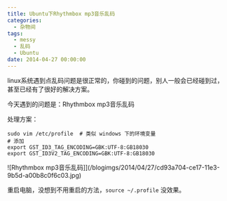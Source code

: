 ```yaml
---
title: Ubuntu下Rhythmbox mp3音乐乱码
categories:
  - 杂物间
tags:
  - messy
  - 乱码
  - Ubuntu
date: 2014-04-27 00:00:00
---
```



linux系统遇到点乱码问题是很正常的，你碰到的问题，别人一般会已经碰到过，甚至已经有了很好的解决方案。

今天遇到的问题是：Rhythmbox mp3音乐乱码

处理方案：

    sudo vim /etc/profile  # 类似 windows 下的环境变量
    # 添加
    export GST_ID3_TAG_ENCODING=GBK:UTF-8:GB18030
    export GST_ID3V2_TAG_ENCODING=GBK:UTF-8:GB18030
    
![Rhythmbox mp3音乐乱码]](/blogimgs/2014/04/27/cd93a704-ce17-11e3-9b5d-a00b8c0f6c03.jpg)<!--<source src="//cloud.githubusercontent.com/assets/2698003/2811361/cd93a704-ce17-11e3-9b5d-a00b8c0f6c03.jpg">-->

重启电脑，没想到不用重启的方法，`source ~/.profile` 没效果。

